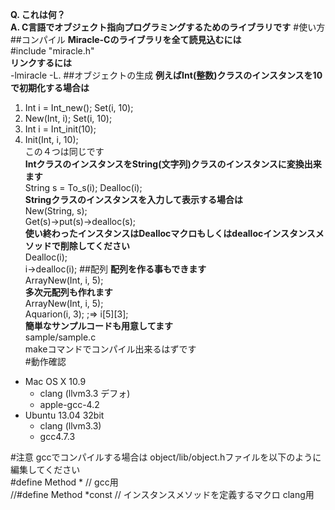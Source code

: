 **Q. これは何？**  
**A. C言語でオブジェクト指向プログラミングするためのライブラリです**
#使い方
##コンパイル
**Miracle-Cのライブラリを全て読見込むには**  
\#include "miracle.h"  
**リンクするには**    
-lmiracle -L.
##オブジェクトの生成
**例えばInt(整数)クラスのインスタンスを10で初期化する場合は**  
1. Int i = Int_new(); Set(i, 10);    
2. New(Int, i); Set(i, 10);    
3. Int i = Int_init(10);    
4. Init(Int, i, 10);    
この４つは同じです  
**IntクラスのインスタンスをString(文字列)クラスのインスタンスに変換出来ます**  
String s = To_s(i); Dealloc(i);  
**Stringクラスのインスタンスを入力して表示する場合は**  
New(String, s);  
Get(s)->put(s)->dealloc(s);  
**使い終わったインスタンスはDeallocマクロもしくはdeallocインスタンスメソッドで削除してください**  
Dealloc(i);  
i->dealloc(i);
##配列
**配列を作る事もできます**  
ArrayNew(Int, i, 5);  
**多次元配列も作れます**  
ArrayNew(Int, i, 5);  
Aquarion(i, 3);      ;=> i[5][3];  
**簡単なサンプルコードも用意してます**  
sample/sample.c  
makeコマンドでコンパイル出来るはずです  
#動作確認
* Mac OS X 10.9
    - clang (llvm3.3 デフォ)
    - apple-gcc-4.2  
* Ubuntu 13.04 32bit
   - clang (llvm3.3)
   - gcc4.7.3

#注意
gccでコンパイルする場合は object/lib/object.hファイルを以下のように編集してください  
\#define Method * // gcc用  
//#define Method *const // インスタンスメソッドを定義するマクロ clang用

